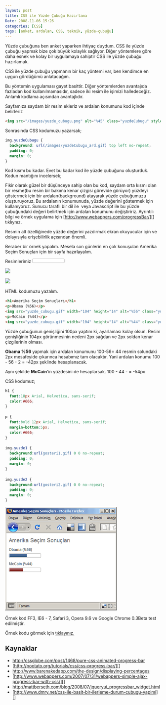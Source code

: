 ```yaml
---
layout: post
title: CSS ile Yüzde Çubuğu Hazırlama
Date: 2008-11-06 15:26
categories: [CSS]
tags: [anket, ardalan, CSS, teknik, yüzde-çubuğu]
---
```


Yüzde çubuğuna ben anket yaparken ihtiyaç duydum. CSS ile yüzde çubuğu
yapmak bize çok büyük kolaylık sağlıyor. Diğer yöntemlere göre daha
esnek ve kolay bir uygulamaya sahiptir CSS ile yüzde çubuğu hazırlamak.

CSS ile yüzde çubuğu yapmanın bir kaç yöntemi var, ben kendimce en uygun
gördüğümü anlatacağım.

Bu yöntemin uygulaması gayet basittir. Diğer yöntemlerden avantajıda
fazladan kod kullanılmamasıdır, sadece iki resim ile işimizi
halledeceğiz. Anlamlı kodlama açısından avantajlıdır.

Sayfamıza saydam bir resim ekleriz ve ardalan konumunu kod içinde
belirleriz

```html
<img src="/images/yuzde_cubugu.png" alt="%45" class="yuzdeCubugu" style="background-position: -50px 0;" />
```

Sonrasında CSS kodumuzu yazarsak;

```css
img.yuzdeCubugu {
  background: url(/images/yuzdeCubugu_ard.gif) top left no-repeat;
  padding: 0;
  margin: 0;
}
```

Kod kısmı bu kadar. Evet bu kadar kod ile yüzde çubuğunu oluşturduk.
Kodun mantığını incelersek;

Fikir olarak güzel bir düşünceye sahip olan bu kod, saydam orta kısmı
olan bir resme(bu resim bir bakıma kenar çizgisi görevide görüyor)
yüzdeyi göstermek için bir ardalan(background) atayarak yüzde çubuğumuzu
oluşturuyoruz. Bu ardalanın konumunuda, yüzde değerini göstermek için
kullanıyoruz. Sunucu taraflı bir dil ile  veya Javascript ile bu yüzde
çubuğundaki değeri belirtmek için ardalan konumunu değiştiririz.
Ayrıntılı bilgi ve örnek uygulama için
[http://www.webappers.com/progressBar/][] tıklıynız.

Resmin alt özelliğinede yüzde değerini yazdırmak ekran okuyucular için
ve dolayısıyla erişebilirlik açısından önemli.

Beraber bir örnek yapalım. Mesela son günlerin en çok konuşulan Amerika
Seçim Sonuçları için bir sayfa hazırlayalım.

Resimlerimiz
![yüzde çubugu][]

![][100]

![][1]

HTML kodumuzu yazalım.

```html
<h1>Amerika Seçim Sonuçları</h1>
<p>Obama (%56)</p>
<img src="yuzde_cubugu.gif" width="104" height="14" alt="%56" class="yuzde1" style="background-position: -42px 0;" />
<p>McCain (%44)</p>
<img src="yuzde_cubugu.gif" width="104" height="14" alt="%44" class="yuzde2" style="background-position: -54px 0;" />
```

Yüzde çubuğunun genişliğini 100px yaptım ki, ayarlaması kolay olsun.
Resim genişliğinin 104px görünmesinin nedeni 2px sağdan ve 2px soldan
kenar çizgilerinin olması.

**Obama %56** yapmak için ardalan konumunu 100-56= 44 resmin solundaki
2px mesafeyide çıkarınca hesabımız tam olacaktır. Yani ardalan konumu
100 - 56 - 2 = -42px şeklinde hesaplanacak.

Aynı şekilde **McCain**'in yüzdesini de hesaplarsak. 100 - 44 - = -54px

CSS kodumuz;

```css
h1 {
  font:18px Arial, Helvetica, sans-serif;
  color:#666;
}

p {
  font:bold 12px Arial, Helvetica, sans-serif;
  margin-bottom:5px;
  color:#666;
}

img.yuzde1 {
  background:url(gosteri1.gif) 0 0 no-repeat;
  padding: 0;
  margin: 0;
}

img.yuzde2 {
  background:url(gosteri2.gif) 0 0 no-repeat;
  padding: 0;
  margin: 0;
}
```

![anket sonuç ekranı][]

Örnek kod FF3, IE6 - 7, Safari 3, Opera 9.6 ve Google Chrome 0.3Beta
test edilmiştir.

Örnek kodu görmek için [tıklayınız.][]

## Kaynaklar

-   http://cssglobe.com/post/1468/pure-css-animated-progress-bar
-   [http://pootato.org/tutorials/css/css-progress-bar/][]
-   http://www.barenakedapp.com/the-design/displaying-percentages
-   [http://www.webappers.com/2007/07/31/webappers-simple-ajax-progress-bar-with-css/][]
-   http://mattberseth.com/blog/2008/07/jqueryui_progressbar_widget.html
-   [http://www.dmry.net/css-ile-basit-bir-ilerleme-durum-cubugu-yapimi][]

  [%45]: /images/yuzde_cubugu.png
  [http://www.webappers.com/progressBar/]: http://www.webappers.com/progressBar/
    "yüzde çubuğu demo"
  [yüzde çubugu]: /images/yuzde_cubugu.gif
  [100]: /images/gosteri1.gif
  [1]: /images/gosteri2.gif
  [%56]: yuzde_cubugu.gif
  [anket sonuç ekranı]: /images/anket_sonuc_ekrani.gif
  [tıklayınız.]: /dokumanlar/yuzde_cubugu.html
  [http://pootato.org/tutorials/css/css-progress-bar/]: http://pootato.org/tutorials/css/css-progress-bar/
  [http://www.webappers.com/2007/07/31/webappers-simple-ajax-progress-bar-with-css/]: http://www.webappers.com/2007/07/31/webappers-simple-ajax-progress-bar-with-css/
  [http://www.dmry.net/css-ile-basit-bir-ilerleme-durum-cubugu-yapimi]: http://www.dmry.net/css-ile-basit-bir-ilerleme-durum-cubugu-yapimi
